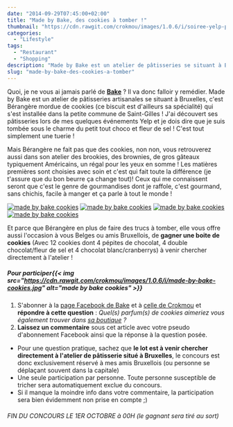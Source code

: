 ```yaml
---
date: "2014-09-29T07:45:00+02:00"
title: "Made by Bake, des cookies à tomber !"
thumbnail: "https://cdn.rawgit.com/crokmou/images/1.0.6/i/soiree-yelp-prelude-bruxelles-20.jpg"
categories:
  - "Lifestyle"
tags:
  - "Restaurant"
  - "Shopping"
description: "Made by Bake est un atelier de pâtisseries se situant à Bruxelles, Bérangère mordue de cookies s'est installée dans la petite commune de Saint-Gilles !"
slug: "made-by-bake-des-cookies-a-tomber"
---
```


Quoi, je ne vous ai jamais parlé de **[Bake](http://www.madebybake.be/)** ? Il va donc falloir y remédier. Made by Bake est un atelier de pâtisseries artisanales se situant à Bruxelles, c'est Bérangère mordue de cookies (ce biscuit est d'ailleurs sa spécialité) qui s'est installée dans la petite commune de Saint-Gilles ! J'ai découvert ses pâtisseries lors de mes quelques événements Yelp et je dois dire que je suis tombée sous le charme du petit tout choco et fleur de sel ! C'est tout simplement une tuerie !

Mais Bérangère ne fait pas que des cookies, non non, vous retrouverez aussi dans son atelier des brookies, des brownies, de gros gâteaux typiquement Américains, un régal pour les yeux en somme ! Les matières premières sont choisies avec soin et c'est qui fait toute la différence (je t'assure que du bon beurre ça change tout)! Ceux qui me connaissent seront que c'est le genre de gourmandises dont je raffole, c'est gourmand, sans chichis, facile à manger et ça parle à tout le monde !

[![made by bake cookies](https://cdn.rawgit.com/crokmou/images/1.0.6/i/10689842_280226785519991_7815432458283430794_n.jpg)](https://instagram.com/madebybake/) [![made by bake cookies](https://cdn.rawgit.com/crokmou/images/1.0.6/i/10647125_285275101681826_5904512605555390394_n.jpg)](https://instagram.com/madebybake/) [![made by bake cookies](https://cdn.rawgit.com/crokmou/images/1.0.6/i/10392414_296609820548354_127707449411516246_n.jpg)](https://instagram.com/madebybake/) [![made by bake cookies](https://cdn.rawgit.com/crokmou/images/1.0.6/i/68911_259216187621051_1659390274622883558_n.jpg)](https://instagram.com/madebybake/)

Et parce que Bérangère en plus de faire des trucs à tomber, elle vous offre aussi l'occasion à vous Belges ou amis Bruxellois, de **gagner une boite de cookies** (Avec 12 cookies dont 4 pépites de chocolat, 4 double chocolat/fleur de sel et 4 chocolat blanc/cranberrys) à venir chercher directement à l'atelier !

##### Pour participer{{< img src="https://cdn.rawgit.com/crokmou/images/1.0.6/i/made-by-bake-cookies.jpg" alt="made by bake cookies" >}}

1.  S'abonner à la [page Facebook de Bake](https://www.facebook.com/madebybake) et à [celle de Crokmou](https://www.facebook.com/crokmou.blog) et **répondre à cette question** : _Quel(s) parfum(s) de cookies aimeriez vous également trouver dans [sa boutique](http://www.madebybake.be/nos-produits.html) ?_
2.  **Laissez un commentaire** sous cet article avec votre pseudo d'abonnement Facebook ainsi que la réponse à la question posée.

*   Pour une question pratique, sachez que **le lot est à venir chercher directement à l'atelier de pâtisserie situé à Bruxelles**, le concours est donc exclusivement réservé à mes amis Bruxellois (ou personne se déplaçant souvent dans la capitale)
*   Une seule participation par personne. Toute personne susceptible de tricher sera automatiquement exclue du concours.
*   Si il manque la moindre info dans votre commentaire, la participation sera bien évidemment non prise en compte ;)

###### FIN DU CONCOURS LE 1ER OCTOBRE à 00H (le gagnant sera tiré au sort)